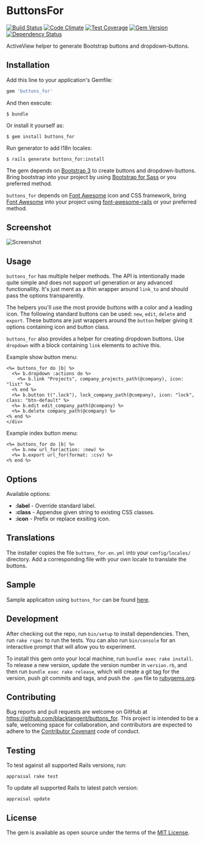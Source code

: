 [travis]: https://travis-ci.org/blacktangent/buttons_for
[codeclimate]: https://codeclimate.com/github/blacktangent/buttons_for
[fontawesome]: https://fortawesome.github.io/Font-Awesome
[fontawesomerails]: https://github.com/bokmann/font-awesome-rails
[coveralls]: https://coveralls.io/r/blacktangent/buttons_for
[rubygems]: https://rubygems.org/gems/buttons_for
[gemnasium]: https://gemnasium.com/blacktangent/buttons_for

# ButtonsFor

[![Build Status](https://travis-ci.org/blacktangent/buttons_for.svg?branch=master)][travis]
[![Code Climate](https://codeclimate.com/github/blacktangent/buttons_for/badges/gpa.svg)][codeclimate]
[![Test Coverage](http://img.shields.io/coveralls/blacktangent/buttons_for/master.svg)][coveralls]
[![Gem Version](http://img.shields.io/gem/v/buttons_for.svg)][rubygems]
[![Dependency Status](https://gemnasium.com/blacktangent/buttons_for.png)][gemnasium]

ActiveView helper to generate Bootstrap buttons and dropdown-buttons.

## Installation

Add this line to your application's Gemfile:

```ruby
gem 'buttons_for'
```

And then execute:

    $ bundle

Or install it yourself as:

    $ gem install buttons_for

Run generator to add I18n locales:

    $ rails generate buttons_for:install

The gem depends on [Bootstrap 3](http://getbootstrap.com/) to create buttons and dropdown-buttons. Bring bootstrap into
your project by using [Bootstrap for Sass](https://github.com/twbs/bootstrap-sass) or you preferred method.

`buttons_for` depends on [Font Awesome][fontawesome] icon and CSS
framework, bring [Font Awesome][fontawesome] into your project using
[font-awesome-rails][fontawesomerails] or your preferred method.

## Screenshot
![Screenshot](https://cloud.githubusercontent.com/assets/1222916/9902312/b08d89bc-5c97-11e5-94c6-7a0e78934556.png)

## Usage

`buttons_for` has multiple helper methods. The API is intentionally made
quite simple and does not support url generation or any advanced
functionallity. It's just ment as a thin wrapper around `link_to` and
should pass the options transparently.

The helpers you'll use the most provide buttons with a color and a
leading icon. The following standard buttons can be used: `new`, `edit`,
`delete` and `export`. These buttons are just wrappers around the `button` helper
giving it options containing icon and button class.

`buttons_for` also provides a helper for creating dropdown buttons. Use
`dropdown` with a block containing `link` elements to achive this.

Example show button menu:

```erb
<%= buttons_for do |b| %>
  <%= b.dropdown :actions do %>
    <%= b.link "Projects", company_projects_path(@company), icon: "list" %>
  <% end %>
  <%= b.button t(".lock"), lock_company_path(@company), icon: "lock", class: "btn-default" %>
  <%= b.edit edit_company_path(@company) %>
  <%= b.delete company_path(@company) %>
<% end %>
</div>
```

Example index button menu:

```erb
<%= buttons_for do |b| %>
  <%= b.new url_for(action: :new) %>
  <%= b.export url_for(format: :csv) %>
<% end %>
```

## Options

Available options:

* __:label__ - Override standard label.
* __:class__ - Appendse given string to existing CSS classes.
* __:icon__  - Prefix or replace exsiting icon.

## Translations

The installer copies the file `buttons_for.en.yml` into your
`config/locales/` directory. Add a corresponding file with your own
locale to translate the buttons.

## Sample
Sample applicaiton using `buttons_for` can be found [here](https://github.com/blacktangent/buttons_for-demo).

## Development

After checking out the repo, run `bin/setup` to install dependencies. Then, run `rake rspec` to run the tests. You can also run `bin/console` for an interactive prompt that will allow you to experiment.

To install this gem onto your local machine, run `bundle exec rake install`. To release a new version, update the version number in `version.rb`, and then run `bundle exec rake release`, which will create a git tag for the version, push git commits and tags, and push the `.gem` file to [rubygems.org](https://rubygems.org).

## Contributing

Bug reports and pull requests are welcome on GitHub at https://github.com/blacktangent/buttons_for. This project is intended to be a safe, welcoming space for collaboration, and contributors are expected to adhere to the [Contributor Covenant](contributor-covenant.org) code of conduct.

## Testing

To test against all supported Rails versions, run:

```
appraisal rake test
```

To update all supported Rails to latest patch version:

```
appraisal update
```

## License

The gem is available as open source under the terms of the [MIT License](http://opensource.org/licenses/MIT).
